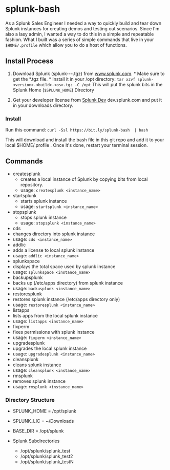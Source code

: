 # splunk-bash
As a Splunk Sales Engineer I needed a way to quickly build and tear down Splunk instances for creating demos and testing out scenarios. Since I'm also a lasy admin, I wanted a way to do this in a simple and repeatable fashion. What I built was a series of simple commands that live in your `$HOME/.profile` which allow you to do a host of functions. 

## Install Process

1. Download Splunk (splunk-<version>-<build>-<os>.tgz) from www.splunk.com. * Make sure to get the *.tgz file. * Install it in your /opt directory: `tar xzvf splunk-<version>-<build>-<os>.tgz -C /opt` This will put the splunk bits in the Splunk Home (`$SPLUNK_HOME`) Directory
  
2. Get your developer license from [Splunk Dev](dev.splunk.com) dev.splunk.com and put it in your downloads directory.

### Install 

Run this command:
`curl -Ssl https://bit.ly/splunk-bash  | bash`

This will download and install the bash file in this git repo and add it to your local $HOME/.profile . Once it's done, restart your terminal session.

## Commands

- createsplunk 
  - creates a local instance of Splunk by copying bits from local repository. 
  - usage: `createsplunk <instance_name>`  
- startsplunk   
  - starts splunk instance
  - usage: `startsplunk <instance_name>`
- stopsplunk
  - stops splunk instance
  - usage: `stopsplunk <instance_name>`
- cds
 - changes directory into splunk instance
 - usage: `cds <instance_name>`
- addlic
 - adds a license to local splunk instance
 - usage: `addlic <instance_name>`
- splunkspace
 - displays the total space used by splunk instance
 - usage: `splunkspace <instance_name>`
- backupsplunk
 - backs up (/etc/apps directory) from splunk instance
 - usage: `backusplunk <instance_name>`
- restoresplunk
 - restores splunk instance (/etc/apps directory only)
 - usage: `restoresplunk <instance_name>`
- listapps
 - lists apps from the local splunk instance
 - usage: `listapps <instance_name>`
- fixperm
 - fixes permissions with splunk instance
 - usage: `fixperm <instance_name>`
- upgradesplunk
 - upgrades the local splunk instance
 - usage: `upgradesplunk <instance_name>`
- cleansplunk
 - cleans splunk instance
 - usage: `cleansplunk <instance_name>`
- rmsplunk
 - removes splunk instance
 - usage: `rmsplunk <instance_name>`
                
### Directory Structure

- SPLUNK_HOME = /opt/splunk
- SPLUNK_LIC = ~/Downloads
- BASE_DIR = /opt/splunk
                        
- Splunk Subdirectories 
  - /opt/splunk/splunk_test
  - /opt/splunk/splunk_test2
  - /opt/splunk/splunk_testN

  
                

